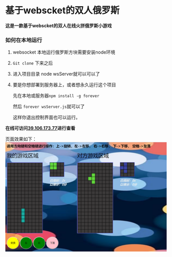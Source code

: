 # 基于webscket的双人俄罗斯

**这是一款基于webscket的双人在线火拼俄罗斯小游戏**

### 如何在本地运行

1. websocket 本地运行俄罗斯方块需要安装node环境

2. `Git clone` 下来之后

3. 进入项目目录 node wsServer就可以可以了

4. 要是你想部署到服务器上，或者想永久运行这个项目 

   先在本地或服务器`npm install -g forever`

    然后 `forever wsServer.js`就可以了

   这样你退出控制界面也可以运行。 

**在线可访问[39.106.173.77](39.106.173.77)进行查看**

页面效果如下： ![1](README/1.png)

